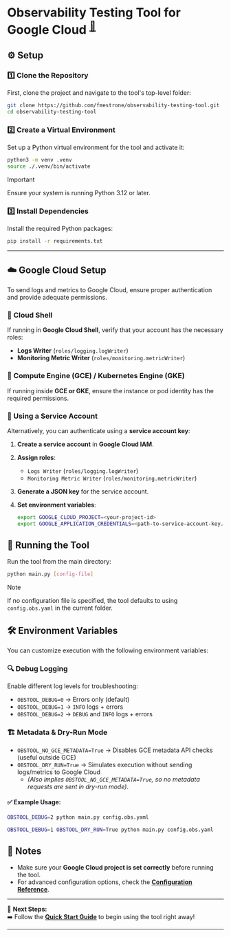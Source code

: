 # Observability Testing Tool for Google Cloud <sup>[📖](README.md)</sup>

## ⚙️ Setup

### 1️⃣ Clone the Repository

First, clone the project and navigate to the tool's top-level folder:  

```bash
git clone https://github.com/fmestrone/observability-testing-tool.git
cd observability-testing-tool
```
### 2️⃣ Create a Virtual Environment

Set up a Python virtual environment for the tool and activate it:

```bash
python3 -m venv .venv
source ./.venv/bin/activate
```

> [!IMPORTANT]
> Ensure your system is running Python 3.12 or later.

### 3️⃣ Install Dependencies

Install the required Python packages:

```bash
pip install -r requirements.txt
```

---

## ☁️ Google Cloud Setup  

To send logs and metrics to Google Cloud, ensure proper authentication and provide adequate permissions.  

### 🔹 Cloud Shell

If running in **Google Cloud Shell**, verify that your account has the necessary roles:  
- **Logs Writer** (`roles/logging.logWriter`)  
- **Monitoring Metric Writer** (`roles/monitoring.metricWriter`)  

### 🔹 Compute Engine (GCE) / Kubernetes Engine (GKE)  

If running inside **GCE or GKE**, ensure the instance or pod identity has the required permissions.

### 🔹 Using a Service Account

Alternatively, you can authenticate using a **service account key**:  

1. **Create a service account** in **Google Cloud IAM**.  
2. **Assign roles**:  
   - `Logs Writer` (`roles/logging.logWriter`)
   - `Monitoring Metric Writer` (`roles/monitoring.metricWriter`)
3. **Generate a JSON key** for the service account.  
4. **Set environment variables**:

    ```bash
    export GOOGLE_CLOUD_PROJECT=<your-project-id>
    export GOOGLE_APPLICATION_CREDENTIALS=<path-to-service-account-key.json>
    ```

## 🚀 Running the Tool  

Run the tool from the main directory:  

```bash
python main.py [config-file]
```

> [!NOTE]
> If no configuration file is specified, the tool defaults to using `config.obs.yaml` in the current folder.

## 🛠 Environment Variables  

You can customize execution with the following environment variables:  

### 🔍 **Debug Logging**  

Enable different log levels for troubleshooting:  

- `OBSTOOL_DEBUG=0` → Errors only (default)  
- `OBSTOOL_DEBUG=1` → `INFO` logs + errors  
- `OBSTOOL_DEBUG=2` → `DEBUG` and `INFO` logs + errors  

### 🏗️ **Metadata & Dry-Run Mode**  

- `OBSTOOL_NO_GCE_METADATA=True` → Disables GCE metadata API checks (useful outside GCE)  
- `OBSTOOL_DRY_RUN=True` → Simulates execution without sending logs/metrics to Google Cloud  
  - _(Also implies `OBSTOOL_NO_GCE_METADATA=True`, so no metadata requests are sent in dry-run mode)_.  

#### ✅ Example Usage:

```bash
OBSTOOL_DEBUG=2 python main.py config.obs.yaml
```

```bash
OBSTOOL_DEBUG=1 OBSTOOL_DRY_RUN=True python main.py config.obs.yaml
```

## 📌 Notes  
- Make sure your **Google Cloud project is set correctly** before running the tool.  
- For advanced configuration options, check the **[Configuration Reference](REFERENCE.md)**.  

---

📖 **Next Steps:**  
➡️ Follow the **[Quick Start Guide](START.md)** to begin using the tool right away!

---
